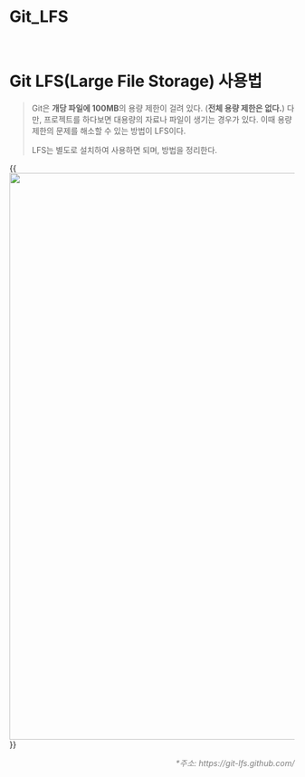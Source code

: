 # Git_LFS


​	

# Git LFS(Large File Storage) 사용법

> Git은 **개당 파일에 100MB**의 용량 제한이 걸려 있다. (**전체 용량 제한은 없다.**) 다만, 프로젝트를 하다보면 대용량의 자료나 파일이 생기는 경우가 있다. 이때 용량 제한의 문제를 해소할 수 있는 방법이 LFS이다.
>
> LFS는 별도로 설치하여 사용하면 되며, 방법을 정리한다.



{{<image src="/images/git_LFS_00.png" width="1000px">}}

<p style='text-align:right; font-style:italic; color:grey'>*주소: https://git-lfs.github.com/</p>
